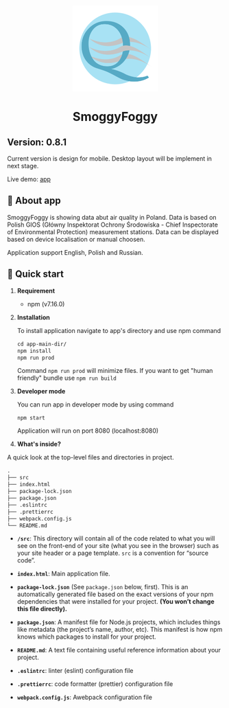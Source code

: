 <p align="center">
    <img alt="Air Quality Logo" src="src/assets/AirQualityLogo.svg" width="200" />
</p>

<h1 align="center">
  SmoggyFoggy
</h1>

## Version: 0.8.1

Current version is design for mobile. Desktop layout will be implement in next stage.

Live demo: [app]

## 💨 About app

SmoggyFoggy is showing data abut air quality in Poland. Data is based on Polish GIOS (Główny Inspektorat Ochrony Środowiska - Chief Inspectorate of Environmental Protection) measurement stations.
Data can be displayed based on device localisation or manual choosen.

Application support English, Polish and Russian.

## 🚀 Quick start

1.  **Requirement**

    - npm (v7.16.0)

2.  **Installation**

    To install application navigate to app's directory and use npm command

    ```shell
    cd app-main-dir/
    npm install
    npm run prod
    ```

    Command `npm run prod` will minimize files. If you want to get "human friendly" bundle use `npm run build`

3.  **Developer mode**

    You can run app in developer mode by using command

    ```shell
    npm start
    ```

    Application will run on port 8080 (localhost:8080)

4.  **What's inside?**

A quick look at the top-level files and directories in project.

    .
    ├── src
    ├── index.html
    ├── package-lock.json
    ├── package.json
    ├── .eslintrc
    ├── .prettierrc
    ├── webpack.config.js
    └── README.md

- **`/src`**: This directory will contain all of the code related to what you will see on the front-end of your site (what you see in the browser) such as your site header or a page template. `src` is a convention for “source code”.

- **`index.html`**: Main application file.

- **`package-lock.json`** (See `package.json` below, first). This is an automatically generated file based on the exact versions of your npm dependencies that were installed for your project. **(You won’t change this file directly).**

- **`package.json`**: A manifest file for Node.js projects, which includes things like metadata (the project’s name, author, etc). This manifest is how npm knows which packages to install for your project.

- **`README.md`**: A text file containing useful reference information about your project.

- **`.eslintrc`**: linter (eslint) configuration file

- **`.prettierrc`**: code formatter (prettier) configuration file

- **`webpack.config.js`**: Awebpack configuration file

  [app]: https://optimistic-hoover-b823d7.netlify.app/
